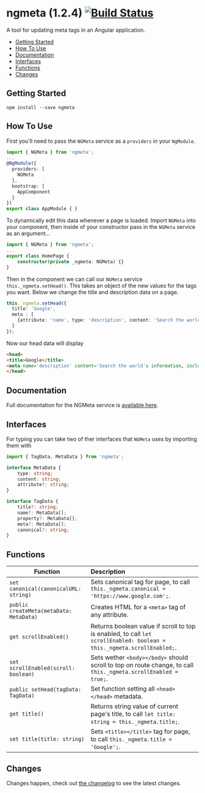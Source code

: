 # ngmeta (1.2.4) [![Build Status](https://travis-ci.org/MichaelSolati/ngmeta.svg?branch=master)](https://travis-ci.org/MichaelSolati/ngmeta)
A tool for updating meta tags in an Angular application.

* [Getting Started](#getting-started)
* [How To Use](#how-to-use)
* [Documentation](#documentation)
* [Interfaces](#interfaces)
* [Functions](#functions)
* [Changes](#changes)

## Getting Started
```
npm install --save ngmeta
```

## How To Use
First you'll need to pass the `NGMeta` service as a `providers` in your `NgModule`.
```typescript
import { NGMeta } from 'ngmeta';
...
@NgModule({
  providers: [
    NGMeta
  ],
  bootstrap: [
    AppComponent
  ]
})
export class AppModule { }
```
To dynamically edit this data whenever a page is loaded. Import `NGMeta` into your component, then inside of your constructor pass in the `NGMeta` service as an argument...
```typescript
import { NGMeta } from 'ngmeta';
...
export class HomePage {
    constructor(private _ngmeta: NGMeta) {}
}
```
 Then in the component we can call our `NGMeta` service `this._ngmeta.setHead()`. This takes an object of the new values for the tags you want. Below we change the title and description data on a page.
```typescript
this._ngmeta.setHead({
  title: 'Google',
  meta : [
    {attribute: 'name', type: 'description', content: 'Search the world\'s information, including webpages, images, videos and more. Google has many special features to help you find exactly what you\'re looking for.'}
  ]
});
```
Now our head data will display
```html
<head>
<title>Google</title>
<meta name='description' content='Search the world's information, including webpages, images, videos and more. Google has many special features to help you find exactly what you're looking for.'>
</head>
```

## Documentation
Full documentation for the NGMeta service is [available here](https://ngmeta.michaelsolati.com).

## Interfaces
For typing you can take two of ther interfaces that `NGMeta` uses by importing them with 
```typescript
import { TagData, MetaData } from 'ngmeta';
```

```typescript
interface MetaData {
    type: string;
    content: string;
    attribute?: string;
}
```
```typescript
interface TagData {
    title?: string;
    name?: MetaData[];
    property?: MetaData[];
    meta?: MetaData[];
    canonical?: string;
}
```

## Functions

Function | Description
-------------- |:---------------------------------
`set canonical(canonicalURL: string)` | Sets canonical tag for page, to call `this._ngmeta.canonical = 'https://www.google.com';`.
`public createMeta(metaData: MetaData)` | Creates HTML for a `<meta>` tag of any attribute.
`get scrollEnabled()` | Returns boolean value if scroll to top is enabled, to call `let scrollEnabled: boolean = this._ngmeta.scrollEnabled;`.
`set scrollEnabled(scroll: boolean)` | Sets wether `<body></body>` should scroll to top on route change, to call `this._ngmeta.scrollEnabled = true;`.
`public setHead(tagData: TagData)` | Set function setting all `<head></head>` metadata.
`get title()` | Returns string value of current page's title, to call `let title: string = this._ngmeta.title;`.
`set title(title: string)` | Sets `<title></title>` tag for page, to call `this._ngmeta.title = 'Google';`.

## Changes
Changes happen, check out [the changelog](https://github.com/MichaelSolati/ngmeta/blob/master/CHANGELOG.md) to see the latest changes.